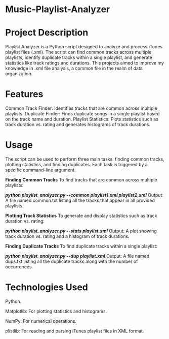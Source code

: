 # Music-Playlist-Analyzer

# Project Description
Playlist Analyzer is a Python script designed to analyze and process iTunes playlist files (.xml). The script can find common tracks across multiple playlists, identify duplicate tracks within a single playlist, and generate statistics like track ratings and durations. This projects aimed to improve my knowledge in .xml file analysis, a common file in the realm of data organization.

# Features
Common Track Finder: Identifies tracks that are common across multiple playlists.
Duplicate Finder: Finds duplicate songs in a single playlist based on the track name and duration.
Playlist Statistics: Plots statistics such as track duration vs. rating and generates histograms of track durations.

# Usage
The script can be used to perform three main tasks: finding common tracks, plotting statistics, and finding duplicates. Each task is triggered by a specific command-line argument.

**Finding Common Tracks**
To find tracks that are common across multiple playlists:

***python playlist_analyzer.py --common playlist1.xml playlist2.xml***
Output: A file named common.txt listing all the tracks that appear in all provided playlists.

**Plotting Track Statistics**
To generate and display statistics such as track duration vs. rating:

***python playlist_analyzer.py --stats playlist.xml***
Output: A plot showing track duration vs. rating and a histogram of track durations.

**Finding Duplicate Tracks**
To find duplicate tracks within a single playlist:

***python playlist_analyzer.py --dup playlist.xml***
Output: A file named dups.txt listing all the duplicate tracks along with the number of occurrences.

# Technologies Used
Python.

Matplotlib: For plotting statistics and histograms.

NumPy: For numerical operations.

plistlib: For reading and parsing iTunes playlist files in XML format.


